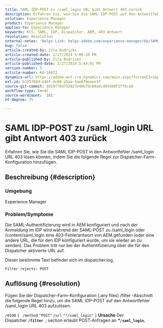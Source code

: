 ```yaml
---
title: SAML IDP-POST zu /saml_login URL gibt Antwort 403 zurück
description: Erfahren Sie, wie Sie die SAML IDP-POST auf den Antwortfehler /saml_login URL 403 auflösen.
solution: Experience Manager
product: Experience Manager
applies-to: Experience Manager
keywords: KCS, SAML, IDP, Dispatcher, AEM, 403 Antwort
resolution: Resolution
internal-notes: 'Helpx Link: helpx.adobe.com/experience-manager/kb/SAML-IDP-POST-to-saml-login-url-returns-403-response-AEM-6-x0.html'
bug: false
article-created-by: Zita Rodricks
article-created-date: 2/27/2024 5:00:28 PM
article-published-by: Zita Rodricks
article-published-date: 2/27/2024 5:44:01 PM
version-number: 5
article-number: KA-16873
dynamics-url: https://adobe-ent.crm.dynamics.com/main.aspx?forceUCI=1&pagetype=entityrecord&etn=knowledgearticle&id=83013ab1-91d5-ee11-9079-6045bd006704
exl-id: b135784d-e46f-4c00-a5aa-3ae879eaee3f
source-git-commit: dd19f78d752827e48b7dc68adcd95500f2ffbca0
workflow-type: tm+mt
source-wordcount: '161'
ht-degree: 3%

---
```


# SAML IDP-POST zu /saml_login URL gibt Antwort 403 zurück


Erfahren Sie, wie Sie die SAML IDP-POST in den Antwortfehler /saml_login URL 403 lösen können, indem Sie die folgende Regel zur Dispatcher-Farm-Konfiguration hinzufügen.

## Beschreibung {#description}


### Umgebung

Experience Manager

### Problem/Symptome

Die SAML-Authentifizierung wird in AEM konfiguriert und nach der Anmeldung im IDP wird während der SAML-POST zu /saml_login oder /content/saml_login eine 403-Fehlerantwort von AEM gefunden (oder eine andere URL, die für den IDP konfiguriert wurde, um sie wieder an zu senden).
Das Problem tritt nur bei der Authentifizierung über die für den Dispatcher aktivierte URL auf.

Dieser bestimmte Text befindet sich im dispatcher.log,

`Filter rejects: POST`


## Auflösung {#resolution}


Fügen Sie der Dispatcher-Farm-Konfiguration (.any files) /filter -Abschnitt die folgende Regel hinzu, um die SAML IDP-POST auf den Antwortfehler /saml_login URL 403 aufzulösen.

`/0100` `{ ` `/method` `"POST"` `/url` `"*/saml_login"` `}`
<b>Ursache</b>
Der Dispatcher <b>`/filter `</b>; section erlaubt POST-Anfragen an <b>*\**`/saml_login`*.</b>*
